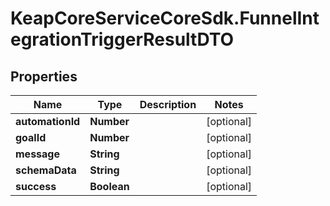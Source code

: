 # KeapCoreServiceCoreSdk.FunnelIntegrationTriggerResultDTO

## Properties

Name | Type | Description | Notes
------------ | ------------- | ------------- | -------------
**automationId** | **Number** |  | [optional] 
**goalId** | **Number** |  | [optional] 
**message** | **String** |  | [optional] 
**schemaData** | **String** |  | [optional] 
**success** | **Boolean** |  | [optional] 


